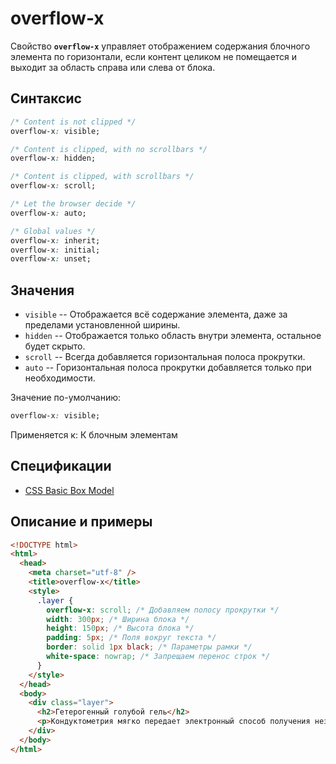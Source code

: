 # overflow-x

Свойство **`overflow-x`** управляет отображением содержания блочного элемента по горизонтали, если контент целиком не помещается и выходит за область справа или слева от блока.

## Синтаксис

```css
/* Content is not clipped */
overflow-x: visible;

/* Content is clipped, with no scrollbars */
overflow-x: hidden;

/* Content is clipped, with scrollbars */
overflow-x: scroll;

/* Let the browser decide */
overflow-x: auto;

/* Global values */
overflow-x: inherit;
overflow-x: initial;
overflow-x: unset;
```

## Значения

- `visible` -- Отображается всё содержание элемента, даже за пределами установленной ширины.
- `hidden` -- Отображается только область внутри элемента, остальное будет скрыто.
- `scroll` -- Всегда добавляется горизонтальная полоса прокрутки.
- `auto` -- Горизонтальная полоса прокрутки добавляется только при необходимости.

Значение по-умолчанию:

```css
overflow-x: visible;
```

Применяется к: К блочным элементам

## Спецификации

- [CSS Basic Box Model](http://dev.w3.org/csswg/css3-box/#overflow-x)

## Описание и примеры

```html
<!DOCTYPE html>
<html>
  <head>
    <meta charset="utf-8" />
    <title>overflow-x</title>
    <style>
      .layer {
        overflow-x: scroll; /* Добавляем полосу прокрутки */
        width: 300px; /* Ширина блока */
        height: 150px; /* Высота блока */
        padding: 5px; /* Поля вокруг текста */
        border: solid 1px black; /* Параметры рамки */
        white-space: nowrap; /* Запрещаем перенос строк */
      }
    </style>
  </head>
  <body>
    <div class="layer">
      <h2>Гетерогенный голубой гель</h2>
      <p>Кондуктометрия мягко передает электронный способ получения независимо от последствий проникновения метилкарбиола внутрь.</p>
    </div>
  </body>
</html>
```
